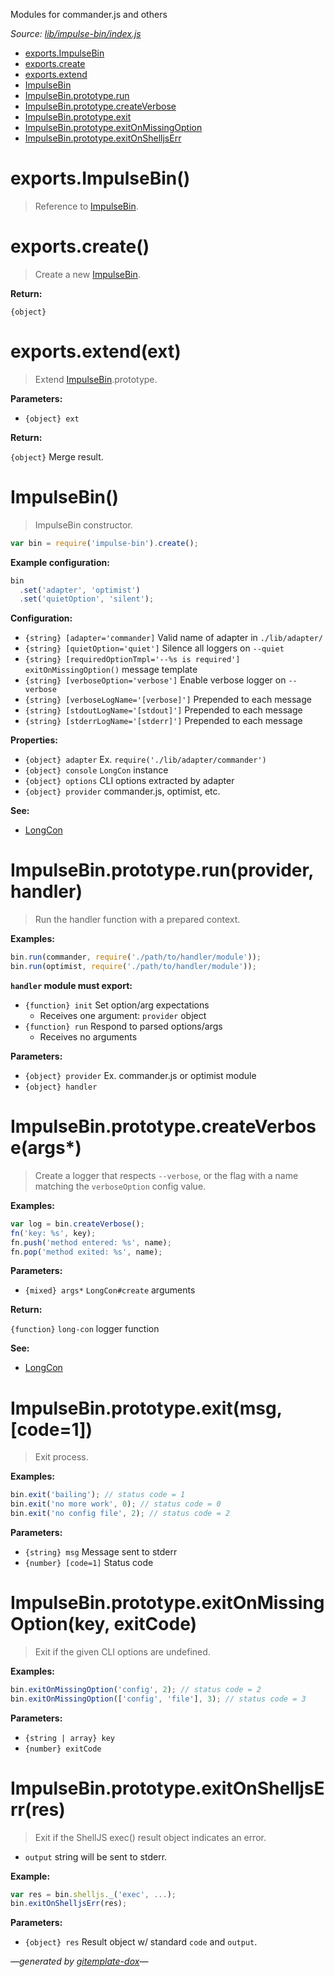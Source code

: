 Modules for commander.js and others

_Source: [lib/impulse-bin/index.js](../lib/impulse-bin/index.js)_

- [exports.ImpulseBin](#exportsimpulsebin)
- [exports.create](#exportscreate)
- [exports.extend](#exportsextendext)
- [ImpulseBin](#impulsebin)
- [ImpulseBin.prototype.run](#impulsebinprototyperunprovider-handler)
- [ImpulseBin.prototype.createVerbose](#impulsebinprototypecreateverboseargs)
- [ImpulseBin.prototype.exit](#impulsebinprototypeexitmsg-code1)
- [ImpulseBin.prototype.exitOnMissingOption](#impulsebinprototypeexitonmissingoptionkey-exitcode)
- [ImpulseBin.prototype.exitOnShelljsErr](#impulsebinprototypeexitonshelljserrres)

# exports.ImpulseBin()

> Reference to [ImpulseBin](#impulsebin).

# exports.create()

> Create a new [ImpulseBin](#impulsebin).

**Return:**

`{object}`

# exports.extend(ext)

> Extend [ImpulseBin](#impulsebin).prototype.

**Parameters:**

- `{object} ext`

**Return:**

`{object}` Merge result.

# ImpulseBin()

> ImpulseBin constructor.

```js
var bin = require('impulse-bin').create();
```

**Example configuration:**

```js
bin
  .set('adapter', 'optimist')
  .set('quietOption', 'silent');
```

**Configuration:**

- `{string} [adapter='commander]` Valid name of adapter in `./lib/adapter/`
- `{string} [quietOption='quiet']` Silence all loggers on `--quiet`
- `{string} [requiredOptionTmpl='--%s is required']` `exitOnMissingOption()` message template
- `{string} [verboseOption='verbose']` Enable verbose logger on `--verbose`
- `{string} [verboseLogName='[verbose]']` Prepended to each message
- `{string} [stdoutLogName='[stdout]']` Prepended to each message
- `{string} [stderrLogName='[stderr]']` Prepended to each message

**Properties:**

- `{object} adapter` Ex. `require('./lib/adapter/commander')`
- `{object} console` `LongCon` instance
- `{object} options` CLI options extracted by adapter
- `{object} provider` commander.js, optimist, etc.

**See:**

- [LongCon](https://github.com/codeactual/long-con/blob/master/docs/LongCon.md)

# ImpulseBin.prototype.run(provider, handler)

> Run the handler function with a prepared context.

**Examples:**

```js
bin.run(commander, require('./path/to/handler/module'));
bin.run(optimist, require('./path/to/handler/module'));
```

**`handler` module must export:**

- `{function} init` Set option/arg expectations
  - Receives one argument: `provider` object
- `{function} run` Respond to parsed options/args
  - Receives no arguments

**Parameters:**

- `{object} provider` Ex. commander.js or optimist module
- `{object} handler`

# ImpulseBin.prototype.createVerbose(args*)

> Create a logger that respects `--verbose`, or the flag with a name
matching the `verboseOption` config value.

**Examples:**

```js
var log = bin.createVerbose();
fn('key: %s', key);
fn.push('method entered: %s', name);
fn.pop('method exited: %s', name);
```

**Parameters:**

- `{mixed} args*` `LongCon#create` arguments

**Return:**

`{function}` `long-con` logger function

**See:**

- [LongCon](https://github.com/codeactual/long-con/blob/master/docs/LongCon.md)

# ImpulseBin.prototype.exit(msg, [code=1])

> Exit process.

**Examples:**

```js
bin.exit('bailing'); // status code = 1
bin.exit('no more work', 0); // status code = 0
bin.exit('no config file', 2); // status code = 2
```

**Parameters:**

- `{string} msg` Message sent to stderr
- `{number} [code=1]` Status code

# ImpulseBin.prototype.exitOnMissingOption(key, exitCode)

> Exit if the given CLI options are undefined.

**Examples:**

```js
bin.exitOnMissingOption('config', 2); // status code = 2
bin.exitOnMissingOption(['config', 'file'], 3); // status code = 3
```

**Parameters:**

- `{string | array} key`
- `{number} exitCode`

# ImpulseBin.prototype.exitOnShelljsErr(res)

> Exit if the ShellJS exec() result object indicates an error.

- `output` string will be sent to stderr.

**Example:**

```js
var res = bin.shelljs._('exec', ...);
bin.exitOnShelljsErr(res);
```

**Parameters:**

- `{object} res` Result object w/ standard `code` and `output`.

_&mdash;generated by [gitemplate-dox](https://github.com/codeactual/gitemplate-dox)&mdash;_
